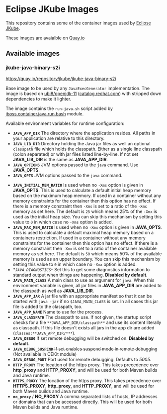 # Eclipse JKube Images

This repository contains some of the container images used by [Eclipse JKube](https://github.com/eclipse/jkube).

These images are avaialble on [Quay.io](https://quay.io/organization/jkube)

## Available images

### jkube-java-binary-s2i

https://quay.io/repository/jkube/jkube-java-binary-s2i

Base image to be used by any `JavaExecGenerator` implementation. The image is based on
[ubi8/openjdk-11](https://github.com/jboss-container-images/openjdk/blob/d5ed2f4e811861ab921a33004da37de13f67f0ba/ubi8-openjdk-11.yaml#L6)
([catalog.redhat.com](https://catalog.redhat.com/software/containers/detail/5dd6a4b45a13461646f677f4?container-tabs=overview))
with stripped down dependencies to make it lighter.

The image contains the `run-java.sh` script added by
[jboss.container.java.run.bash](https://github.com/jboss-openshift/cct_module/blob/d6beef5d576459fcc80358f09f2ab20886dad0df/jboss/container/java/run/bash/module.yaml#L2)
module.

Available environment variables for runtime configuration:
- **`JAVA_APP_DIR`** The directory where the application resides. All paths in your application are relative to this
  directory.
- **`JAVA_LIB_DIR`** Directory holding the Java jar files as well an optional `classpath` file which holds the classpath.
  Either as a single line classpath (colon separated) or with jar files listed line-by-line. If not set **JAVA_LIB_DIR**
  is the same as **JAVA_APP_DIR**.
- **`JAVA_OPTIONS`** JVM options passed to the `java` command.  Use **JAVA_OPTS**.
- **`JAVA_OPTS`** JVM options passed to the `java` command.
* **`JAVA_INITIAL_MEM_RATIO`** Is used when no `-Xms` option is given in **JAVA_OPTS**. This is used to calculate a default
  initial heap memory based on the maximum heap memory. If used in a container without any memory constraints for the
  container then this option has no effect. If there is a memory constraint then `-Xms` is set to a ratio of the `-Xmx`
  memory as set here. The default is `25` which means 25% of the `-Xmx` is used as the initial heap size. You can skip
  this mechanism by setting this value to `0` in which case no `-Xms` option is added.
* **`JAVA_MAX_MEM_RATIO`** Is used when no `-Xmx` option is given in **JAVA_OPTS**. This is used to calculate a default
  maximal heap memory based on a containers restriction. If used in a container without any memory constraints for the
  container then this option has no effect. If there is a memory constraint then `-Xmx` is set to a ratio of the
  container available memory as set here. The default is `50` which means 50% of the available memory is used as an upper
  boundary. You can skip this mechanism by setting this value to `0` in which case no `-Xmx` option is added.
* **`JAVA_DIAGNOSTICS*`* Set this to get some diagnostics information to standard output when things are happening.
  **Disabled by default.**
* **`JAVA_MAIN_CLASS`** A main class to use as argument for `java`. When this environment variable is given, all jar
  files in **JAVA_APP_DIR** are added to the classpath as well as **JAVA_LIB_DIR**.
* **`JAVA_APP_JAR`** A jar file with an appropriate manifest so that it can be started with `java -jar` if no
  `$JAVA_MAIN_CLASS` is set. In all cases this jar file is added to the classpath, too.
* **`JAVA_APP_NAME`** Name to use for the process.
* **`JAVA_CLASSPATH`** The classpath to use. If not given, the startup script checks for a file
  `**JAVA_APP_DIR/classpath**` and use its content literally as classpath. If this file doesn't exists all jars in the
  app dir are added (`classes:**JAVA_APP_DIR/***`).
* **`JAVA_DEBUG`** If set remote debugging will be switched on. **Disabled by default.**
* ~~**`JAVA_DEBUG_SUSPEND`** If set enables suspend mode in remote debugging~~ (Not available in CEKit module)
* **`JAVA_DEBUG_PORT`** Port used for remote debugging. Defaults to *5005*.
* **`HTTP_PROXY`** The location of the https proxy. This takes precedence over **http_proxy** and **HTTP_PROXY**, and
  will be used for both Maven builds and Java runtime.
* **`HTTPS_PROXY`** The location of the https proxy. This takes precedence over **HTTPS_PROXY**, **http_proxy**, and
  **HTTP_PROXY**, and will be used for both Maven builds and Java runtime.
* **`no_proxy`** / **NO_PROXY** A comma separated lists of hosts, IP addresses or domains that can be accessed directly.
  This will be used for both Maven builds and Java runtime.

